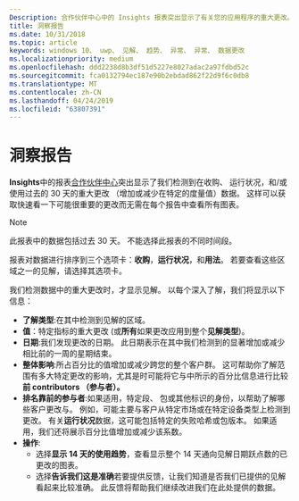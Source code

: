 ```yaml
---
Description: 合作伙伴中心中的 Insights 报表突出显示了有关您的应用程序的重大更改。
title: 洞察报告
ms.date: 10/31/2018
ms.topic: article
keywords: windows 10、 uwp、 见解、 趋势、 异常、 异常、 数据更改
ms.localizationpriority: medium
ms.openlocfilehash: ddd2238d8b3df51d5227e8027adac2a97fdbd52c
ms.sourcegitcommit: fca0132794ec187e90b2ebdad862f22d9f6c0db8
ms.translationtype: MT
ms.contentlocale: zh-CN
ms.lasthandoff: 04/24/2019
ms.locfileid: "63807391"
---
```

# <a name="insights-report"></a>洞察报告


**Insights**中的报表[合作伙伴中心](https://partner.microsoft.com/dashboard)突出显示了我们检测到在收购、 运行状况，和/或使用过去的 30 天的重大更改 （增加或减少在特定的度量值）数据。 这样可以获取快速看一下可能很重要的更改而无需在每个报告中查看所有图表。

> [!NOTE]
> 此报表中的数据包括过去 30 天。 不能选择此报表的不同时间段。

报表对数据进行排序到三个选项卡：**收购**，**运行状况**，和**用法**。 若要查看这些区域之一的见解，请选择其选项卡。

我们检测数据中的重大更改时，才显示见解。 以每个深入了解，我们将显示以下信息：
- **了解类型**:在其中检测到见解的区域。
- **值**：特定指标的重大更改 (或**所有**如果更改应用到整个**见解类型**)。
- **日期**:我们发现更改的日期。 此日期表示在其中我们检测到的显著增加或减少相比前的一周的星期结束。
- **整体影响**:所占百分比的值增加或减少跨您的整个客户群。 这可帮助你了解范围有多大特定更改的影响，尤其是时可能将它与中所示的百分比信息进行比较**前 contributors （参与者）。**
- **排名靠前的参与者**:如果适用，特定段、 包或其他标识的身份，以帮助了解哪些客户更改与。 例如，可能主要与客户从特定市场或在特定设备类型上检测到更改。 有关**运行状况**数据，这可能包括特定的失败哈希或包版本。 如果适用，我们还将展示百分比值增加或减少该系数。
- **操作**:
   - 选择**显示 14 天的使用趋势**，查看显示整个 14 天通向见解日期跃点数的已更改的图表。
   - 选择**告诉我们这是准确**若要提供反馈，让我们知道是否我们已提供的见解看起来比较准确。 此反馈将帮助我们继续改进我们在此处提供的数据。 

